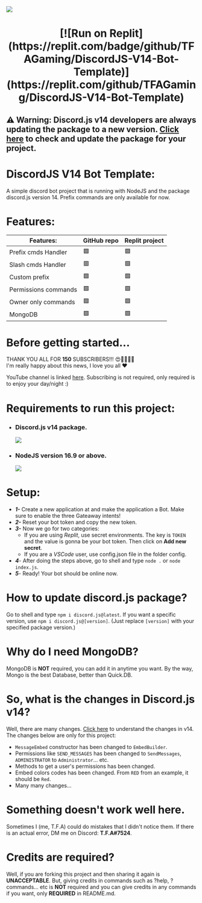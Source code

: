 <img src="https://media.discordapp.net/attachments/993843674750394378/998703932970905600/V14_Handler.png?width=960&height=540">

<h1 align="center">
 [![Run on Replit](https://replit.com/badge/github/TFAGaming/DiscordJS-V14-Bot-Template)](https://replit.com/github/TFAGaming/DiscordJS-V14-Bot-Template)
</h1>

## ⚠️ Warning: Discord.js v14 developers are always updating the package to a new version. [Click here](https://www.npmjs.com/package/discord.js) to check and update the package for your project.

# DiscordJS V14 Bot Template:
A simple discord bot project that is running with NodeJS and the package discord.js version 14. Prefix commands are only available for now.

# Features:

| Features:      | GitHub repo | Replit project |
| ----------- | ----------- | ----------- |
| Prefix cmds Handler | 🟩 | 🟩 | 
| Slash cmds Handler | 🟥 | 🟩 |
| Custom prefix | 🟩 | 🟩 |
| Permissions commands | 🟩 | 🟩 |
| Owner only commands | 🟩 | 🟩
| MongoDB | 🟩 | 🟩 |

# Before getting started...
THANK YOU ALL FOR **150** SUBSCRIBERS!!! 😍🥳🥳🤩🤩<br>
I'm really happy about this news, I love you all ♥

YouTube channel is linked [here](https://www.youtube.com/channel/UCs6YOMcjWMs-OMxhgaG9ttg). Subscribing is not required, only required is to enjoy your day/night :)

# Requirements to run this project:
* <h3>Discord.js v14 package.</h3> <img src="https://img.shields.io/badge/discord.js-v14.1.1-blue.svg?logo=npm">
* <h3>NodeJS version 16.9 or above.</h3> <img src="https://img.shields.io/badge/nodejs-16.16.0-green.svg">

# Setup:
* ***1-*** Create a new application at and make the application a Bot. Make sure to enable the three Gateaway intents!
* ***2-*** Reset your bot token and copy the new token.
* ***3-*** Now we go for two categories:
  * If you are using *Replit*, use secret environments. The key is `TOKEN` and the value is gonna be your bot token. Then click on **Add new secret**.
  * If you are a *VSCode* user, use config.json file in the folder config.
* ***4***- After doing the steps above, go to shell and type `node .` or `node index.js`.
* ***5***- Ready! Your bot should be online now.

# How to update discord.js package?
Go to shell and type `npm i discord.js@latest`. If you want a specific version, use `npm i discord.js@[version]`. (Just replace `[version]` with your specified package version.)

# Why do I need MongoDB?
MongoDB is **NOT** required, you can add it in anytime you want. By the way, Mongo is the best Database, better than Quick.DB.

# So, what is the changes in Discord.js v14?
Well, there are many changes. [Click here](https://discordjs.guide/additional-info/changes-in-v14.html#before-you-start) to understand the changes in v14.<br>The changes below are only for this project:

* `MessageEmbed` constructor has been changed to `EmbedBuilder`.
* Permissions like `SEND_MESSAGES` has been changed to `SendMessages`, `ADMINISTRATOR` to `Administrator`... etc.
* Methods to get a user's permissions has been changed.
* Embed colors codes has been changed. From `RED` from an example, it should be `Red`.
* Many many changes...

# Something doesn't work well here.
Sometimes I (me, T.F.A) could do mistakes that I didn't notice them. If there is an actual error, DM me on Discord: **T.F.A#7524**.

# Credits are required?
Well, if you are forking this project and then sharing it again is **UNACCEPTABLE**. But, giving credits in commands such as ?help, ?commands... etc is **NOT** required and you can give credits in any commands if you want, only **REQUIRED** in README.md.
